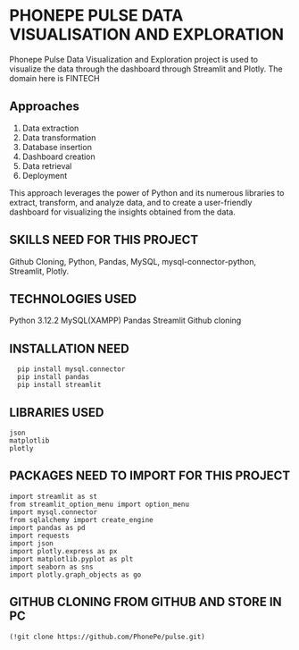 # PHONEPE PULSE DATA VISUALISATION AND EXPLORATION
Phonepe Pulse Data Visualization and Exploration project is used to visualize the data through the dashboard through Streamlit and Plotly. The domain here is FINTECH

## Approaches
1. Data extraction
2. Data transformation
3. Database insertion
4. Dashboard creation
5. Data retrieval
6. Deployment

This approach leverages the power of Python and its numerous libraries to extract,
transform, and analyze data, and to create a user-friendly dashboard for visualizing
the insights obtained from the data.


## SKILLS NEED FOR THIS PROJECT
Github Cloning, 
Python, 
Pandas, 
MySQL,
mysql-connector-python, 
Streamlit,
Plotly.

## TECHNOLOGIES USED
  Python 3.12.2
  MySQL(XAMPP)
  Pandas
  Streamlit
  Github cloning
  
## INSTALLATION NEED
      pip install mysql.connector
      pip install pandas
      pip install streamlit

##  LIBRARIES USED
    json
    matplotlib
    plotly

## PACKAGES NEED TO IMPORT FOR THIS PROJECT

    import streamlit as st
    from streamlit_option_menu import option_menu
    import mysql.connector
    from sqlalchemy import create_engine
    import pandas as pd
    import requests
    import json
    import plotly.express as px
    import matplotlib.pyplot as plt
    import seaborn as sns
    import plotly.graph_objects as go

  ## GITHUB CLONING FROM GITHUB AND STORE IN PC
    
    (!git clone https://github.com/PhonePe/pulse.git)


    
